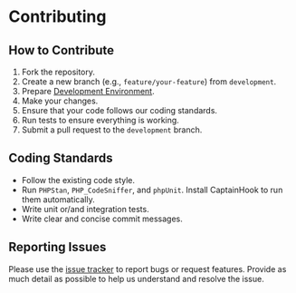 Contributing
============

How to Contribute
-----------------

1. Fork the repository.
2. Create a new branch (e.g., `feature/your-feature`) from `development`.
3. Prepare [Development Environment](https://github.com/picamator/transfer-object/wiki/Development-Environment).
3. Make your changes.
4. Ensure that your code follows our coding standards.
5. Run tests to ensure everything is working.
6. Submit a pull request to the `development` branch.

Coding Standards
-----------------

- Follow the existing code style.
- Run `PHPStan`, `PHP_CodeSniffer`, and `phpUnit`. Install CaptainHook to run them automatically.
- Write unit or/and integration tests.
- Write clear and concise commit messages.

Reporting Issues
----------------

Please use the [issue tracker](https://github.com/picamator/transfer-object/issues) to report bugs or request features.
Provide as much detail as possible to help us understand and resolve the issue.
